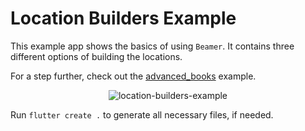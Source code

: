 # Location Builders Example

This example app shows the basics of using `Beamer`. 
It contains three different options of building the locations.

For a step further, check out the [advanced_books](https://github.com/slovnicki/beamer/tree/master/examples/advanced_books) example.

<p align="center">
<img src="https://raw.githubusercontent.com/slovnicki/beamer/master/examples/location_builders/location-builders-example.gif" alt="location-builders-example">
</p>

Run `flutter create .` to generate all necessary files, if needed.